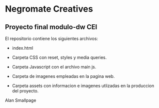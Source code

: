 # Negromate Creatives

## Proyecto final modulo-dw CEI

El repositorio contiene los siguientes archivos:

- index.html

- Carpeta CSS con reset, styles y media queries.

- Carpeta Javascript con el archivo main js.

- Carpeta de imagenes empleadas en la pagina web.

- Carpeta assets con informacion e imagenes utlizadas en la produccion del proyecto.


Alan Smallpage